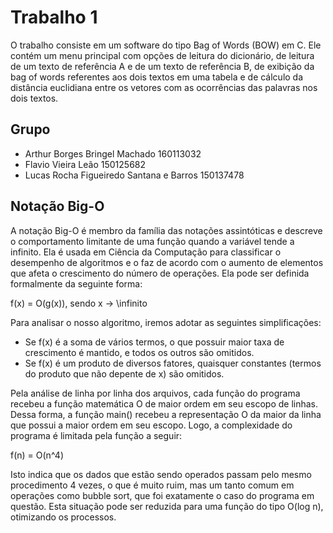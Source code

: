 # Trabalho 1

O trabalho consiste em um software do tipo Bag of Words (BOW) em C. Ele contém um menu principal com opções de leitura do dicionário, de leitura de um texto de referência A e de um texto de referência B, de exibição da bag of words referentes aos dois textos em uma tabela e de cálculo da distância euclidiana entre os vetores com as ocorrências das palavras nos dois textos.

## Grupo
- Arthur Borges Bringel  Machado 160113032
- Flavio Vieira Leão 150125682
- Lucas Rocha Figueiredo Santana e Barros 150137478

## Notação Big-O
A notação Big-O é membro da família das notações assintóticas e descreve o comportamento limitante de uma função quando a variável tende a infinito. Ela é usada em Ciência da Computação para classificar o desempenho de algoritmos e o faz de acordo com o aumento de elementos que afeta o crescimento do número de operações. Ela pode ser definida formalmente da seguinte forma:

f(x) = O(g(x)), sendo x -> \infinito

Para analisar o nosso algoritmo, iremos adotar as seguintes simplificações:
- Se f(x) é a soma de vários termos, o que possuir maior taxa de crescimento é mantido, e todos os outros são omitidos.
- Se f(x) é um produto de diversos fatores, quaisquer constantes (termos do produto que não depente de x) são omitidos.

Pela análise de linha por linha dos arquivos, cada função do programa recebeu a função matemática O de maior ordem em seu escopo de linhas. Dessa forma, a função main() recebeu a representação O da maior da linha que possui a maior ordem em seu escopo. Logo, a complexidade do programa é limitada pela função a seguir:

f(n) = O(n^4)

Isto indica que os dados que estão sendo operados passam pelo mesmo procedimento 4 vezes, o que é muito ruim, mas um tanto comum em operações como bubble sort, que foi exatamente o caso do programa em questão. Esta situação pode ser reduzida para uma função do tipo O(log n), otimizando os processos.
